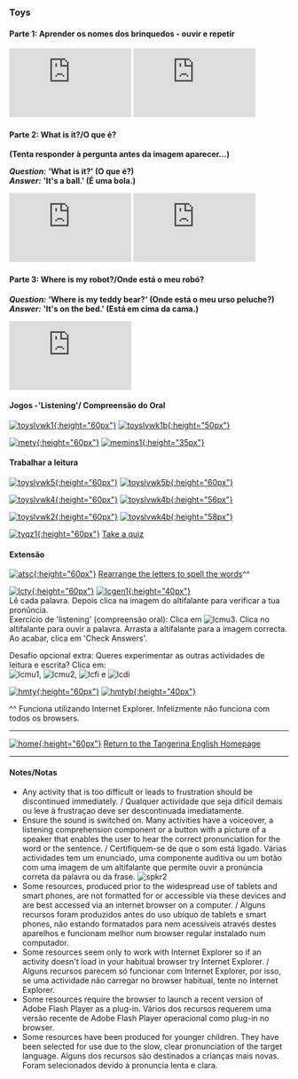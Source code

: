 ### Toys

#### Parte 1: Aprender os nomes dos brinquedos - ouvir e repetir 

<!---(1). [![wedt](/images/wedt.PNG)](https://www.youtube.com/watch?v=0tBTF6qV1ZY) [WOW English - Dangerous toys](https://www.youtube.com/watch?v=0tBTF6qV1ZY)
(2). [![wemt](/images/wemt.PNG)](https://www.youtube.com/watch?v=mMo8cWHXlck) [WOW English - Magic toys](https://www.youtube.com/watch?v=mMo8cWHXlck)-->

<iframe width="220" height="124" src="https://www.youtube.com/embed/yk6zxpRoh9g" frameborder="0" allow="accelerometer; autoplay; clipboard-write; encrypted-media; gyroscope; picture-in-picture" allowfullscreen></iframe> <iframe width="220" height="124" src="https://www.youtube.com/embed/gGxaTfzmuMI" frameborder="0" allow="accelerometer; autoplay; clipboard-write; encrypted-media; gyroscope; picture-in-picture" allowfullscreen></iframe>  

#### Parte 2: What is it?/O que é?
**(Tenta responder à pergunta antes da imagem aparecer...)**  

***Question:*** **'What is it?' (O que é?)**  
***Answer:*** **'It's a ball.' (É uma bola.)**  

<iframe width="220" height="124" src="https://www.youtube.com/embed/8-SWzpdcl6E" frameborder="0" allow="accelerometer; autoplay; clipboard-write; encrypted-media; gyroscope; picture-in-picture" allowfullscreen></iframe> <iframe width="220" height="124" src="https://www.youtube.com/embed/1WtI9oWyXaM?start=6" frameborder="0" allow="accelerometer; autoplay; clipboard-write; encrypted-media; gyroscope; picture-in-picture" allowfullscreen></iframe>   

#### Parte 3: Where is my robot?/Onde está o meu robó?

***Question:*** **'Where is my teddy bear?' (Onde está o meu urso peluche?)**  
***Answer:*** **'It's on the bed.' (Está em cima da cama.)**  

<iframe width="220" height="124" src="https://www.youtube.com/embed/YI6VAsGlk7U" frameborder="0" allow="accelerometer; autoplay; clipboard-write; encrypted-media; gyroscope; picture-in-picture" allowfullscreen></iframe>  

#### Jogos -'Listening'/ Compreensão do Oral

[![toyslvwk1](https://1blockatatime.github.io/English/images/toyslvwk1.PNG){:height="60px"}](https://www.liveworksheets.com/worksheets/en/English_as_a_Second_Language_(ESL)/Toys/Toys_(listen_and_choose)_ot1373gz) [![toyslvwk1b](https://1blockatatime.github.io/English/images/toyslvwk1b.PNG){:height="50px"}](https://www.liveworksheets.com/worksheets/en/English_as_a_Second_Language_(ESL)/Toys/Toys_(listen_and_choose)_ot1373gz)   

[![mety](https://1blockatatime.github.io/English/images2/mety.PNG){:height="60px"}](http://eslgamesworld.com/members/games/vocabulary/memoryaudio/toys2/index.html) [![memins1](https://1blockatatime.github.io/English/images/memins1.PNG){:height="35px"}](http://eslgamesworld.com/members/games/vocabulary/memoryaudio/toys2/index.html)  

#### Trabalhar a leitura

[![toyslvwk5](https://1blockatatime.github.io/English/images/toyslvwk5.PNG){:height="60px"}](https://www.liveworksheets.com/worksheets/en/English_as_a_Second_Language_(ESL)/Toys/My_toys_-_matching_dt7062cu) [![toyslvwk5b](https://1blockatatime.github.io/English/images/toyslvwk5b.PNG){:height="60px"}](https://www.liveworksheets.com/worksheets/en/English_as_a_Second_Language_(ESL)/Toys/My_toys_-_matching_dt7062cu)   

[![toyslvwk4](https://1blockatatime.github.io/English/images/toyslvwk4.PNG){:height="60px"}](https://www.liveworksheets.com/worksheets/en/English_as_a_Second_Language_(ESL)/Toys/Toys_Vocabulary_ty74li) [![toyslvwk4b](https://1blockatatime.github.io/English/images/toyslvwk4b.PNG){:height="56px"}](https://www.liveworksheets.com/worksheets/en/English_as_a_Second_Language_(ESL)/Toys/Toys_Vocabulary_ty74li)  

[![toyslvwk2](https://1blockatatime.github.io/English/images/toyslvwk2.PNG){:height="60px"}](https://www.liveworksheets.com/worksheets/en/English_as_a_Second_Language_(ESL)/Toys/Toys_(label_the_pictures)_vy1371ud) [![toyslvwk4b](https://1blockatatime.github.io/English/images/toyslvwk4b.PNG){:height="58px"}](https://www.liveworksheets.com/worksheets/en/English_as_a_Second_Language_(ESL)/Toys/Toys_(label_the_pictures)_vy1371ud)  

[![tyqz1](https://1blockatatime.github.io/English/images/tyqz1.PNG){:height="60px"}](http://www.english-4kids.com/quizzes/toys.htm) [Take a quiz](http://www.english-4kids.com/quizzes/toys.htm)  

#### Extensão

[![atsc](https://1blockatatime.github.io/English/images/atsc.PNG){:height="60px"}](http://www.anglomaniacy.pl/toysSpelling.htm) [Rearrange the letters to spell the words](http://www.anglomaniacy.pl/toysSpelling.htm)^^  

[![lcty](https://1blockatatime.github.io/English/images/lcty.PNG){:height="60px"}](http://www.learningchocolate.com/content/childrens-toys) [![lcgen1](https://1blockatatime.github.io/English/images/lcgen1.PNG){:height="40px"}](http://www.learningchocolate.com/content/childrens-toys)   
Lê cada palavra. Depois clica na imagem do altifalante para verificar a tua pronûncia.  
Exercício de 'listening' (compreensão oral): Clica em ![lcmu3](https://1blockatatime.github.io/English/images/lcmu3.PNG). Clica no altifalante para ouvir a palavra. Arrasta a altifalante para a imagem correcta. Ao acabar, clica em 'Check Answers'.  
 
Desafio opcional extra: Queres experimentar as outras actividades de leitura e escrita? Clica em:  
![lcmu1](https://1blockatatime.github.io/English/images/lcmu1.PNG), ![lcmu2](https://1blockatatime.github.io/English/images/lcmu2.PNG), ![lcfi](https://1blockatatime.github.io/English/images/lcfi.PNG) e ![lcdi](https://1blockatatime.github.io/English/images/lcdi.PNG)  

[![hmty](https://1blockatatime.github.io/English/images/hmty.PNG){:height="60px"}](http://www.anglomaniacy.pl/toysHangman.htm) [![hmtyb](https://1blockatatime.github.io/English/images/hmtyb.PNG){:height="40px"}](http://www.anglomaniacy.pl/toysHangman.htm)  

^^ Funciona utilizando Internet Explorer. Infelizmente não funciona com todos os browsers.  

***
[![home](https://1blockatatime.github.io/English/images/home.png){:height="60px"}](https://tangerina-pt.github.io/English) [Return to the Tangerina English Homepage](https://tangerina-pt.github.io/English)  

***

#### Notes/Notas
* Any activity that is too difficult or leads to frustration should be discontinued immediately. / Qualquer actividade que seja difícil demais ou leve à frustraçao deve ser descontinuada imediatamente.
* Ensure the sound is switched on. Many activities have a voiceover, a listening comprehension component or a button with a picture of a speaker that enables the user to hear the correct pronunciation for the word or the sentence. / Certifiquem-se de que o som está ligado. Várias actividades tem um enunciado, uma componente auditiva ou um botão com uma imagem de um altifalante que permite ouvir a pronúncia correta da palavra ou da frase. ![spkr2](/images/spkr2.PNG)
* Some resources, produced prior to the widespread use of tablets and smart phones, are not formatted for or accessible via these devices and are best accessed via an internet browser on a computer. / Alguns recursos foram produzidos antes do uso ubíquo de tablets e smart phones, não estando formatados para nem acessíveis através destes aparelhos e funcionam melhor num browser regular instalado num computador.
* Some resources seem only to work with Internet Explorer so if an activity doesn't load in your habitual browser try Internet Explorer. / Alguns recursos parecem só funcionar com Internet Explorer, por isso, se uma actividade não carregar no browser habitual, tente no Internet Explorer.
* Some resources require the browser to launch a recent version of Adobe Flash Player as a plug-in. Vários dos recursos requerem uma versão recente de Adobe Flash Player operacional como plug-in no browser.
* Some resources have been produced for younger children. They have been selected for use due to the slow, clear pronunciation of the target language. Alguns dos recursos são destinados a crianças mais novas. Foram selecionados devido à pronuncia lenta e clara.
